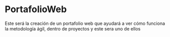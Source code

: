 # PortafolioWeb
Este será la creación de un portafolio web que ayudará a ver cómo funciona la metodología ágil, dentro de proyectos y este sera uno de ellos 
